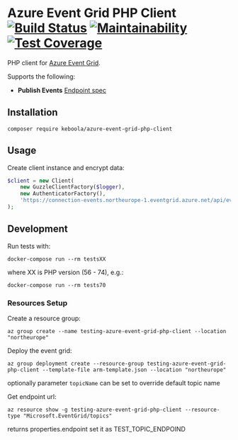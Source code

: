 # Azure Event Grid PHP Client [![Build Status](https://dev.azure.com/keboola-dev/azure-event-grid-php-client/_apis/build/status/keboola.azure-event-grid-php-client?branchName=master)](https://dev.azure.com/keboola-dev/azure-event-grid-php-client/_build/latest?definitionId=12&branchName=master) [![Maintainability](https://api.codeclimate.com/v1/badges/fe983803eb7d71a87a34/maintainability)](https://codeclimate.com/github/keboola/azure-event-grid-php-client/maintainability) [![Test Coverage](https://api.codeclimate.com/v1/badges/fe983803eb7d71a87a34/test_coverage)](https://codeclimate.com/github/keboola/azure-event-grid-php-client/test_coverage)

PHP client for [Azure Event Grid](https://docs.microsoft.com/en-us/rest/api/eventgrid/).

Supports the following:

- **Publish Events** [Endpoint spec](https://docs.microsoft.com/en-us/rest/api/eventgrid/dataplane/publishevents/publishevents)

## Installation

    composer require keboola/azure-event-grid-php-client

## Usage

Create client instance and encrypt data:

```php
$client = new Client(
    new GuzzleClientFactory($logger),
    new AuthenticatorFactory(),
    'https://connection-events.northeurope-1.eventgrid.azure.net/api/events'
);
```

## Development

Run tests with:

    docker-compose run --rm testsXX

where XX is PHP version (56 - 74), e.g.:

    docker-compose run --rm tests70

### Resources Setup

Create a resource group:

	az group create --name testing-azure-event-grid-php-client --location "northeurope"

Deploy the event grid:

	az group deployment create --resource-group testing-azure-event-grid-php-client --template-file arm-template.json --location "northeurope"

optionally parameter `topicName` can be set to override default topic name

Get endpoint url:

    az resource show -g testing-azure-event-grid-php-client --resource-type "Microsoft.EventGrid/topics"

returns properties.endpoint set it as TEST_TOPIC_ENDPOIND
